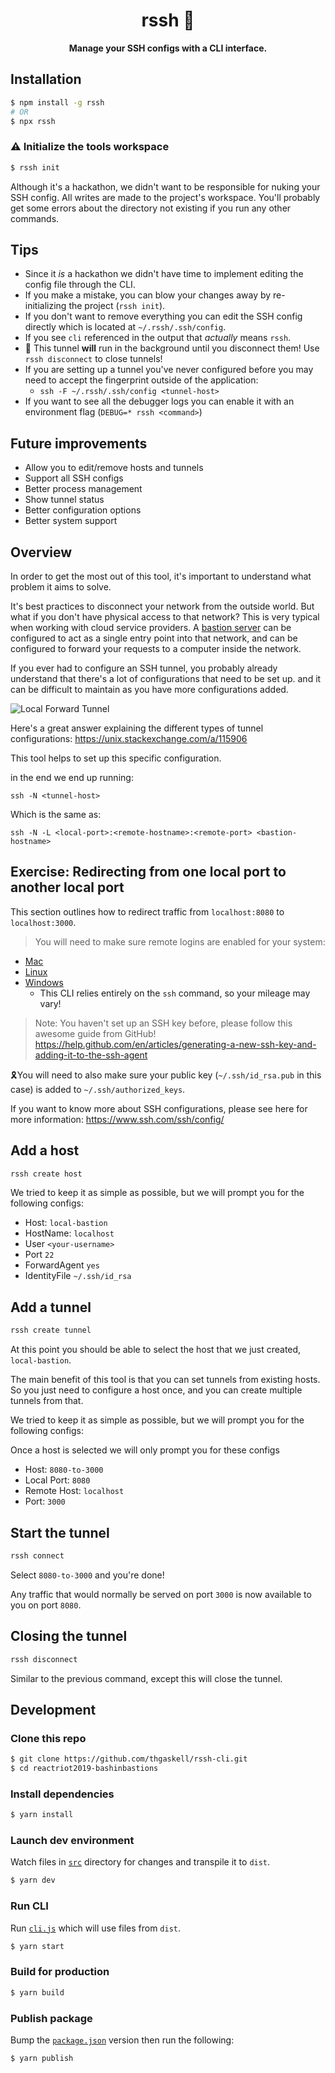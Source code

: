 <div align="center">
  <h1>rssh 🥊</h1>
</div>

<p align="center">
  <strong>Manage your SSH configs with a CLI interface.</strong>
</p>

## Installation

```bash
$ npm install -g rssh
# OR
$ npx rssh
```

### ⚠️ Initialize the tools workspace

```bash
$ rssh init
```

Although it's a hackathon, we didn't want to be responsible for nuking your SSH config. All writes are made to the project's workspace. You'll probably get some errors about the directory not existing if you run any other commands.

## Tips

- Since it _is_ a hackathon we didn't have time to implement editing the config file through the CLI.
- If you make a mistake, you can blow your changes away by re-initializing the project (`rssh init`).
- If you don't want to remove everything you can edit the SSH config directly which is located at `~/.rssh/.ssh/config`.
- If you see `cli` referenced in the output that _actually_ means `rssh`.
- 🧹 This tunnel **will** run in the background until you disconnect them! Use `rssh disconnect` to close tunnels!
- If you are setting up a tunnel you've never configured before you may need to accept the fingerprint outside of the application:
  - `ssh -F ~/.rssh/.ssh/config <tunnel-host>`
- If you want to see all the debugger logs you can enable it with an environment flag (`DEBUG=* rssh <command>`)

## Future improvements

- Allow you to edit/remove hosts and tunnels
- Support all SSH configs
- Better process management
- Show tunnel status
- Better configuration options
- Better system support

## Overview

In order to get the most out of this tool, it's important to understand what problem it aims to solve.

It's best practices to disconnect your network from the outside world. But what if you don't have physical access to that network? This is very typical when working with cloud service providers. A [bastion server](https://en.wikipedia.org/wiki/Bastion_host) can be configured to act as a single entry point into that network, and can be configured to forward your requests to a computer inside the network.

If you ever had to configure an SSH tunnel, you probably already understand that there's a lot of configurations that need to be set up. and it can be difficult to maintain as you have more configurations added.

![Local Forward Tunnel](https://i.stack.imgur.com/a28N8.png)

Here's a great answer explaining the different types of tunnel configurations: https://unix.stackexchange.com/a/115906

This tool helps to set up this specific configuration.

in the end we end up running:

```
ssh -N <tunnel-host>
```

Which is the same as:

```
ssh -N -L <local-port>:<remote-hostname>:<remote-port> <bastion-hostname>
```

## Exercise: Redirecting from one local port to another local port

This section outlines how to redirect traffic from `localhost:8080` to `localhost:3000`.

> You will need to make sure remote logins are enabled for your system:

- [Mac](https://www.google.com/search?q=enable+remote+ssh+login+mac)
- [Linux](https://www.google.com/search?q=enable+remote+ssh+login+linux)
- [Windows](https://www.google.com/search?q=enable+remote+ssh+login+windows)
  - This CLI relies entirely on the `ssh` command, so your mileage may vary!

> Note: You haven't set up an SSH key before, please follow this awesome guide from GitHub!
> https://help.github.com/en/articles/generating-a-new-ssh-key-and-adding-it-to-the-ssh-agent

🎗You will need to also make sure your public key (`~/.ssh/id_rsa.pub` in this case) is added to `~/.ssh/authorized_keys`.

If you want to know more about SSH configurations, please see here for more information: https://www.ssh.com/ssh/config/

## Add a host

```bash
rssh create host
```

We tried to keep it as simple as possible, but we will prompt you for the following configs:

- Host: `local-bastion`
- HostName: `localhost`
- User `<your-username>`
- Port `22`
- ForwardAgent `yes`
- IdentityFile `~/.ssh/id_rsa`

## Add a tunnel

```bash
rssh create tunnel
```

At this point you should be able to select the host that we just created, `local-bastion`.

The main benefit of this tool is that you can set tunnels from existing hosts.
So you just need to configure a host once, and you can create multiple tunnels from that.

We tried to keep it as simple as possible, but we will prompt you for the following configs:

Once a host is selected we will only prompt you for these configs

- Host: `8080-to-3000`
- Local Port: `8080`
- Remote Host: `localhost`
- Port: `3000`

## Start the tunnel

```bash
rssh connect
```

Select `8080-to-3000` and you're done!

Any traffic that would normally be served on port `3000` is now available to you on port `8080`.

## Closing the tunnel

```bash
rssh disconnect
```

Similar to the previous command, except this will close the tunnel.

## Development

### Clone this repo

```bash
$ git clone https://github.com/thgaskell/rssh-cli.git
$ cd reactriot2019-bashinbastions
```

### Install dependencies

```bash
$ yarn install
```

### Launch dev environment

Watch files in [`src`](./src) directory for changes and transpile it to `dist`.

```bash
$ yarn dev
```

### Run CLI

Run [`cli.js`](./cli.js) which will use files from `dist`.

```bash
$ yarn start
```

### Build for production

```bash
$ yarn build
```

### Publish package

Bump the [`package.json`](./package.json#L3) version then run the following:

```bash
$ yarn publish
```
